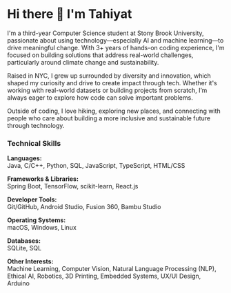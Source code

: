# Hi there 👋 I'm Tahiyat

I'm a third-year Computer Science student at Stony Brook University, passionate about using technology—especially AI and machine learning—to drive meaningful change. With 3+ years of hands-on coding experience, I'm focused on building solutions that address real-world challenges, particularly around climate change and sustainability.

Raised in NYC, I grew up surrounded by diversity and innovation, which shaped my curiosity and drive to create impact through tech. Whether it's working with real-world datasets or building projects from scratch, I’m always eager to explore how code can solve important problems.

Outside of coding, I love hiking, exploring new places, and connecting with people who care about building a more inclusive and sustainable future through technology.


### Technical Skills

**Languages:**  
Java, C/C++, Python, SQL, JavaScript, TypeScript, HTML/CSS

**Frameworks & Libraries:**  
Spring Boot, TensorFlow, scikit-learn, React.js

**Developer Tools:**  
Git/GitHub, Android Studio, Fusion 360, Bambu Studio

**Operating Systems:**  
macOS, Windows, Linux

**Databases:**  
SQLite, SQL

**Other Interests:**  
Machine Learning, Computer Vision, Natural Language Processing (NLP), Ethical AI, Robotics, 3D Printing, Embedded Systems, UX/UI Design, Arduino

<!--
**Tahiyatt/TahiyatT** is a ✨ _special_ ✨ repository because its `README.md` (this file) appears on your GitHub profile.

Here are some ideas to get you started:

- 🔭 I’m currently working on ...
- 🌱 I’m currently learning ...
- 👯 I’m looking to collaborate on ...
- 🤔 I’m looking for help with ...
- 💬 Ask me about ...
- 📫 How to reach me: ...
- 😄 Pronouns: ...
- ⚡ Fun fact: ...
-->
